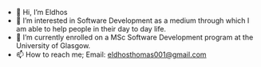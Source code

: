 - 👋 Hi, I’m Eldhos
- 👀 I’m interested in Software Development as a medium through which I am able to help people in their day to day life.
- 🌱 I’m currently enrolled on a MSc Software Development program at the University of Glasgow.
- 📫 How to reach me; Email: eldhosthomas001@gmail.com

<!---
EPT001/EPT001 is a ✨ special ✨ repository because its `README.md` (this file) appears on your GitHub profile.
You can click the Preview link to take a look at your changes.
--->
